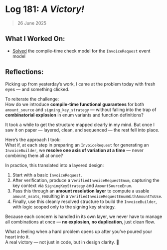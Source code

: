 # Log 181: _A Victory!_

> 26 June 2025

## What I Worked On:

- [Solved](https://github.com/shaavan/rust-lightning/commits/currency-13) the
  compile-time check model for the `InvoiceRequest` event model

## Reflections:

Picking up from yesterday’s work, I came at the problem today with fresh eyes —
and something clicked.

To reiterate the challenge:  
How do we introduce **compile-time functional guarantees** for both
`amount_source` and `signing_key_strategy` — without falling into the trap of
**combinatorial explosion** in enum variants and function definitions?

It took a while to get the structure mapped clearly in my mind. But once I saw
it on paper — layered, clean, and sequenced — the rest fell into place.

Here’s the approach I took:  
What if, at each step in preparing an `InvoiceRequest` for generating an
`InvoiceBuilder`, we **resolve one axis of variation at a time** — never
combining them all at once?

In practice, this translated into a layered design:

1. Start with a basic `InvoiceRequest`.
2. After verification, produce a `VerifiedInvoiceRequestEnum`, capturing the key
   context via `SigningKeyStrategy` and `AmountSourceEnum`.
3. Pass this through an **amount resolution layer** to compute a usable
   `amount_msats`, resulting in a `VerifiedInvoiceRequestEnumWithAmountToUse`.
4. Finally, use this cleanly resolved structure to build the `InvoiceBuilder`,
   with logic scoped only to the signing key strategy.

Because each concern is handled in its own layer, we never have to manage all
combinations at once — **no explosion, no duplication**, just clean flow.

What a feeling when a hard problem opens up after you’ve poured your heart into
it.  
A real victory — not just in code, but in design clarity. 🚀
